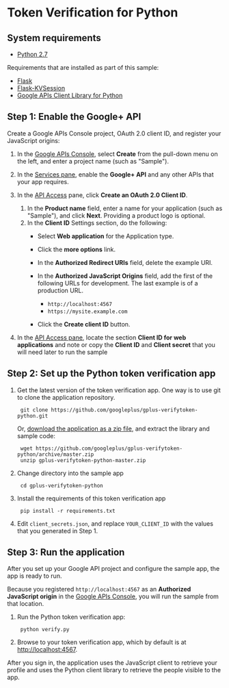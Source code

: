 # Token Verification for Python 

## System requirements

*   [Python 2.7](http://www.python.org/getit/)

Requirements that are installed as part of this sample:

*   [Flask](http://flask.pocoo.org/)
*   [Flask-KVSession](https://pypi.python.org/pypi/Flask-KVSession)
*   [Google APIs Client Library for Python](https://developers.google.com/api-client-library/python/start/installation)

## Step 1: Enable the Google+ API

Create a Google APIs Console project, OAuth 2.0 client ID, and register your
JavaScript origins:


1.  In the [Google APIs Console](https://developers.google.com/console), select
    **Create** from the pull-down menu on the left, and enter a project name
    (such as "Sample").
1.  In the [Services pane](https://code.google.com/apis/console/?api=plus#:services),
    enable the **Google+ API** and any other APIs that your app requires.
1.  In the [API Access](https://code.google.com/apis/console/#:access)
    pane, click **Create an OAuth 2.0 Client ID**.
    
    1. In the **Product name** field, enter a name for your application
        (such as "Sample"), and click **Next**. Providing a product logo is optional.
    1. In the **Client ID** Settings section, do the following:
          * Select **Web application** for the Application type.
          * Click the **more options** link.
          * In the **Authorized Redirect URIs** field, delete the example URI.
          * In the **Authorized JavaScript Origins** field, add the
              first of the following URLs for development. The last example is of a production URL.
              * `http://localhost:4567`
              * `https://mysite.example.com`

          * Click the **Create client ID** button.
1.  In the [API Access pane](https://code.google.com/apis/console/#:access),
    locate the section **Client ID for web applications** and note or copy
    the **Client ID** and **Client secret** that you will need later to
    run the sample

## Step 2: Set up the Python token verification app

1. Get the latest version of the token verification app. One way is to use git to clone
   the application repository.

        git clone https://github.com/googleplus/gplus-verifytoken-python.git

      Or, [download the application as a zip file](https://github.com/googleplus/gplus-verifytoken-python/archive/master.zip), and extract the library and sample code:

        wget https://github.com/googleplus/gplus-verifytoken-python/archive/master.zip
        unzip gplus-verifytoken-python-master.zip

1. Change directory into the sample app

        cd gplus-verifytoken-python

1. Install the requirements of this token verification app

        pip install -r requirements.txt

1. Edit `client_secrets.json`, and replace `YOUR_CLIENT_ID`
   with the values that you generated in Step 1.

## Step 3: Run the application

After you set up your Google API project and configure the sample app,
the app is ready to run.

Because you registered `http://localhost:4567` as an **Authorized JavaScript
origin** in the [Google APIs Console](//code.google.com/apis/console/#:access),
you will run the sample from that location.

1. Run the Python token verification app:

        python verify.py

1. Browse to your token verification app, which by default is at
   [http://localhost:4567](http://localhost:4567).

After you sign in, the application uses the JavaScript client to retrieve your
profile and uses the Python client library to retrieve the
people visible to the app.


